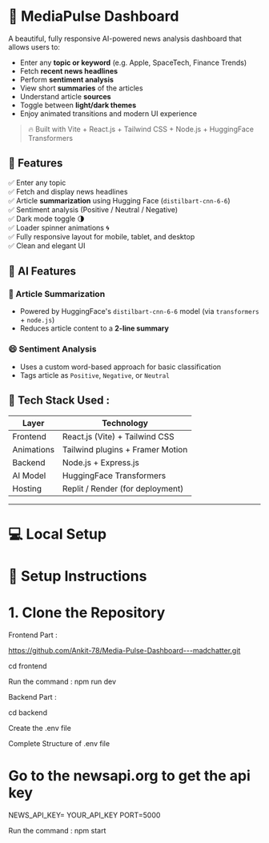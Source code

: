 # 📰 MediaPulse Dashboard

A beautiful, fully responsive AI-powered news analysis dashboard that allows users to:
- Enter any **topic or keyword** (e.g. Apple, SpaceTech, Finance Trends)
- Fetch **recent news headlines**
- Perform **sentiment analysis**
- View short **summaries** of the articles
- Understand article **sources**
- Toggle between **light/dark themes**
- Enjoy animated transitions and modern UI experience

> 🔥 Built with Vite + React.js + Tailwind CSS + Node.js + HuggingFace Transformers


## 🌟 Features

✅ Enter any topic  
✅ Fetch and display news headlines  
✅ Article **summarization** using Hugging Face (`distilbart-cnn-6-6`)  
✅ Sentiment analysis (Positive / Neutral / Negative)  
✅ Dark mode toggle 🌗  
✅ Loader spinner animations 🌀  
✅ Fully responsive layout for mobile, tablet, and desktop  
✅ Clean and elegant UI  


## 🧠 AI Features

### 📝 Article Summarization
- Powered by HuggingFace's `distilbart-cnn-6-6` model (via `transformers` + `node.js`)
- Reduces article content to a **2-line summary**

### 😄 Sentiment Analysis
- Uses a custom word-based approach for basic classification
- Tags article as `Positive`, `Negative`, or `Neutral`


## 🧱 Tech Stack Used : 

| Layer       | Technology                       |
|------------|----------------------------------|
| Frontend   | React.js (Vite) + Tailwind CSS   |
| Animations | Tailwind plugins + Framer Motion |
| Backend    | Node.js + Express.js             |
| AI Model   | HuggingFace Transformers         |
| Hosting    | Replit / Render (for deployment) |

---

# 💻 Local Setup

# 🚀 Setup Instructions

# 1. Clone the Repository

Frontend Part :

https://github.com/Ankit-78/Media-Pulse-Dashboard---madchatter.git

cd frontend 

Run the command : npm run dev 


Backend Part : 

cd backend

Create the .env file 

Complete Structure of .env file 

# Go to the newsapi.org to get the api key 

NEWS_API_KEY= YOUR_API_KEY
PORT=5000 

Run the command : npm start








